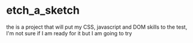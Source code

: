 # etch_a_sketch
the is a project that will put my CSS, javascript and DOM skills to the test, I'm not sure if I am ready for it but I am going to try